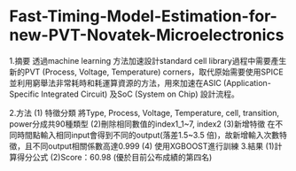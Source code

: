 # Fast-Timing-Model-Estimation-for-new-PVT-Novatek-Microelectronics
1.摘要
     透過machine learning 方法加速設計standard cell library過程中需要產生新的PVT (Process, Voltage, Temperature) corners，取代原始需要使用SPICE並利用窮舉法非常耗時和耗運算資源的方法，用來加速在ASIC (Application-Specific Integrated Circuit) 及SoC (System on Chip) 設計流程。

2.方法
   (1) 特徵分類
      將Type, Process, Voltage, Temperature, cell, transition, 
     power分成共90種類型
   (2)刪除相同數值的index1_1~7, index2
   (3)新增特徵
      在不同時間點輸入相同input會得到不同的output(落差1.5~3.5
      倍)，故新增輸入次數特徵，且不同output相關係數高達0.999
   (4) 使用XGBOOST進行訓練
3.結果
   (1)計算得分公式
   (2)Score：60.98 (優於目前公布成績的第四名)
